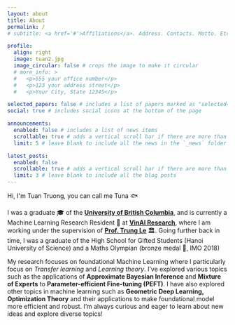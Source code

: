 ```yaml
---
layout: about
title: About
permalink: /
# subtitle: <a href='#'>Affiliations</a>. Address. Contacts. Motto. Etc.

profile:
  align: right
  image: tuan2.jpg
  image_circular: false # crops the image to make it circular
  # more_info: >
  #   <p>555 your office number</p>
  #   <p>123 your address street</p>
  #   <p>Your City, State 12345</p>

selected_papers: false # includes a list of papers marked as "selected={true}"
social: true # includes social icons at the bottom of the page

announcements:
  enabled: false # includes a list of news items
  scrollable: true # adds a vertical scroll bar if there are more than 3 news items
  limit: 5 # leave blank to include all the news in the `_news` folder

latest_posts:
  enabled: false
  scrollable: true # adds a vertical scroll bar if there are more than 3 new posts items
  limit: 3 # leave blank to include all the blog posts
---
```


Hi, I'm Tuan Truong, you can call me Tuna 🐟

I was a graduate 🎓 of the [**University of British Columbia**](https://www.ubc.ca/), and is currently a Machine Learning Research Resident 🤖 at [**VinAI Research**](https://vinai.io), where I am working under the supervision of [**Prof. Trung Le**](https://research.monash.edu/en/persons/trung-le) 🏛️. Going further back in time, I was a graduate of the High School for Gifted Students (Hanoi University of Science) and a Maths Olympian (bronze medal 🥉, IMO 2018)

My research focuses on foundational Machine Learning where I particularly focus on *Transfer learning* and *Learning theory*. I’ve explored various topics such as the applications of **Approximate Bayesian Inference** and **Mixture of Experts** to **Parameter-efficient Fine-tuning (PEFT)**. I have also explored other topics in machine learning such as **Geometric Deep Learning, Optimization Theory** and their applications to make foundational model more efficient and robust. I’m always curious and eager to learn about new ideas and explore diverse topics!

